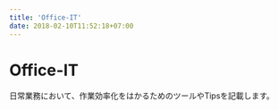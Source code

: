 ```yaml
---
title: 'Office-IT'
date: 2018-02-10T11:52:18+07:00
---
```


# Office-IT

日常業務において、作業効率化をはかるためのツールやTipsを記載します。
